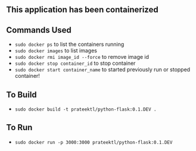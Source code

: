 ## This application has been containerized

## Commands Used

 - ``` sudo docker ps ``` to list the containers running
- ``` sudo docker images ``` to list images
- ``` sudo docker rmi image_id --force ``` to remove image id
- ``` sudo docker stop container_id ``` to stop container
- ``` sudo docker start container_name ```  to started previously run or stopped container!


## To Build
- ```sudo docker build -t prateektl/python-flask:0.1.DEV . ```

## To Run
- ```sudo docker run -p 3000:3000 prateektl/python-flask:0.1.DEV```
